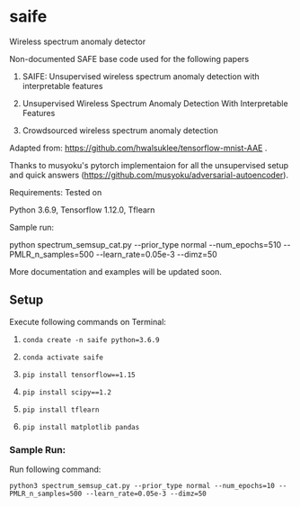 
# saife



Wireless spectrum anomaly detector

  

Non-documented SAFE base code used for the following papers

  

1. SAIFE: Unsupervised wireless spectrum anomaly detection with interpretable features

2. Unsupervised Wireless Spectrum Anomaly Detection With Interpretable Features

3. Crowdsourced wireless spectrum anomaly detection

  

Adapted from: https://github.com/hwalsuklee/tensorflow-mnist-AAE .

Thanks to musyoku's pytorch implementaion for all the unsupervised setup and quick answers (https://github.com/musyoku/adversarial-autoencoder).

  

Requirements: Tested on

  

Python 3.6.9, Tensorflow 1.12.0, Tflearn

  
  

Sample run:

  

python spectrum_semsup_cat.py --prior_type normal --num_epochs=510 --PMLR_n_samples=500 --learn_rate=0.05e-3 --dimz=50

  

More documentation and examples will be updated soon.

## Setup
Execute following commands on Terminal:

 1. `conda create -n saife python=3.6.9`
 
 2. `conda activate saife`
 
 3. `pip install tensorflow==1.15`

4. `pip install scipy==1.2`

5. `pip install tflearn`

6. `pip install matplotlib pandas`

### Sample Run: 
Run following command: 

    python3 spectrum_semsup_cat.py --prior_type normal --num_epochs=10 --PMLR_n_samples=500 --learn_rate=0.05e-3 --dimz=50
